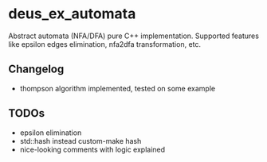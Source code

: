 # deus_ex_automata
Abstract automata (NFA/DFA) pure C++ implementation. Supported features like epsilon edges elimination, nfa2dfa transformation, etc.

## Changelog
  - thompson algorithm implemented, tested on some example
  
## TODOs
  - epsilon elimination
  - std::hash instead custom-make hash
  - nice-looking comments with logic explained
